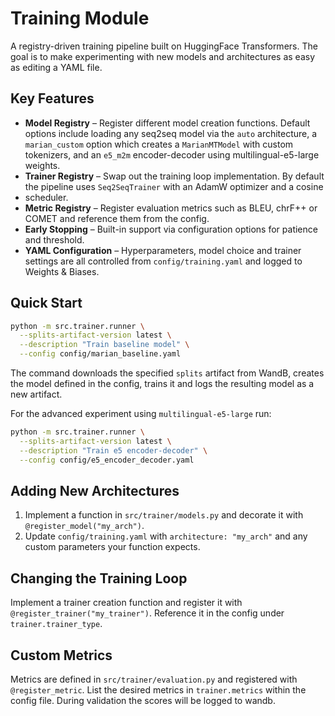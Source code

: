 # Training Module

A registry-driven training pipeline built on HuggingFace Transformers. The goal
is to make experimenting with new models and architectures as easy as editing a
YAML file.

## Key Features

- **Model Registry** – Register different model creation functions. Default
  options include loading any seq2seq model via the `auto` architecture,
  a `marian_custom` option which creates a `MarianMTModel` with custom
  tokenizers, and an `e5_m2m` encoder-decoder using multilingual-e5-large
  weights.
- **Trainer Registry** – Swap out the training loop implementation. By default
  the pipeline uses `Seq2SeqTrainer` with an AdamW optimizer and a cosine
-  scheduler.
- **Metric Registry** – Register evaluation metrics such as BLEU, chrF++
  or COMET and reference them from the config.
- **Early Stopping** – Built-in support via configuration options for
  patience and threshold.
- **YAML Configuration** – Hyperparameters, model choice and trainer settings are
  all controlled from `config/training.yaml` and logged to Weights & Biases.

## Quick Start

```bash
python -m src.trainer.runner \
  --splits-artifact-version latest \
  --description "Train baseline model" \
  --config config/marian_baseline.yaml
```

The command downloads the specified `splits` artifact from WandB, creates the
model defined in the config, trains it and logs the resulting model as a new
artifact.

For the advanced experiment using `multilingual-e5-large` run:

```bash
python -m src.trainer.runner \
  --splits-artifact-version latest \
  --description "Train e5 encoder-decoder" \
  --config config/e5_encoder_decoder.yaml
```

## Adding New Architectures

1. Implement a function in `src/trainer/models.py` and decorate it with
   `@register_model("my_arch")`.
2. Update `config/training.yaml` with `architecture: "my_arch"` and any custom
   parameters your function expects.

## Changing the Training Loop

Implement a trainer creation function and register it with
`@register_trainer("my_trainer")`. Reference it in the config under
`trainer.trainer_type`.

## Custom Metrics

Metrics are defined in `src/trainer/evaluation.py` and registered with
`@register_metric`. List the desired metrics in `trainer.metrics` within the
config file. During validation the scores will be logged to wandb.
